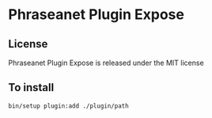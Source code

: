 # Phraseanet Plugin Expose


## License

Phraseanet Plugin Expose is released under the MIT license

## To install

`bin/setup plugin:add ./plugin/path`


